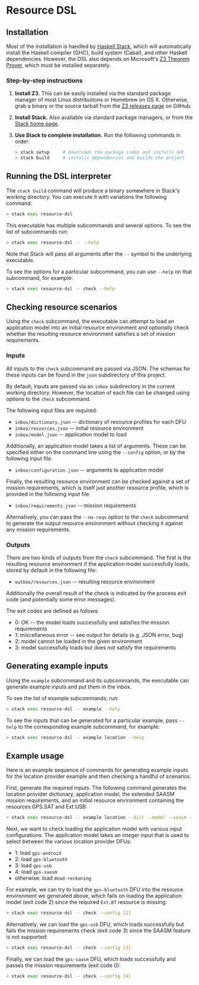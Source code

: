 # Resource DSL

## Installation

Most of the installation is handled by [Haskell Stack][Stack], which will
automatically install the Haskell compiler (GHC), build system (Cabal), and
other Haskell dependencies. However, the DSL also depends on Microsoft's [Z3
Theorem Prover][Z3], which must be installed separately.


### Step-by-step instructions

1. **Install Z3.** This can be easily installed via the standard package
   manager of most Linux distributions or Homebrew on OS X. Otherwise, grab a
   binary or the source tarball from the [Z3 releases page][Z3] on GitHub.

2. **Install Stack.** Also available via standard package managers, or from the
   [Stack home page][Stack].

3. **Use Stack to complete installation.** Run the following commands in order:

   ```bash
   > stack setup     # downloads the package index and installs GHC
   > stack build     # installs dependencies and builds the project
   ```


## Running the DSL interpreter

The `stack build` command will produce a binary somewhere in Stack's working
directory. You can execute it with variations the following command:

```bash
> stack exec resource-dsl
```

This executable has multiple subcommands and several options. To see the list
of subcommands run:

```bash
> stack exec resource-dsl -- --help
```

Note that Stack will pass all arguments after the `--` symbol to the underlying
executable.

To see the options for a particular subcommand, you can use `--help` on that
subcommand, for example:

```bash
> stack exec resource-dsl -- check --help
```


## Checking resource scenarios

Using the `check` subcommand, the executable can attempt to load an application
model into an initial resource environment and optionally check whether the
resulting resource environment satisfies a set of mission requirements.


### Inputs

All inputs to the `check` subcommand are passed via JSON. The schemas for these
inputs can be found in the `json` subdirectory of this project.

By default, inputs are passed via an `inbox` subdirectory in the current
working directory. However, the location of each file can be changed using
options to the `check` subcommand. 

The following input files are required:

 * `inbox/dictionary.json` -- dictionary of resource profiles for each DFU
 * `inbox/resources.json` -- initial resource environment
 * `inbox/model.json` -- application model to load

Additionally, an application model takes a list of arguments. These can be
specified either on the command line using the `--config` option, or by the
following input file.
 
 * `inbox/configuration.json` -- arguments to application model

Finally, the resulting resource environment can be checked against a set of
mission requirements, which is itself just another resource profile, which is
provided in the following input file.
 
 * `inbox/requirements.json` -- mission requirements

Alternatively, you can pass the `--no-reqs` option to the `check` subcommand to
generate the output resource environment without checking it against any
mission requirements.


### Outputs

There are two kinds of outputs from the `check` subcommand. The first is the
resulting resource environment if the application model successfully loads,
stored by default in the following file:

 * `outbox/resources.json` -- resulting resource environment

Additionally the overall result of the check is indicated by the process exit
code (and potentially some error messages).

The exit codes are defined as follows:
 
 * 0: OK -- the model loads successfully and satisfies the mission requirements
 * 1: miscellaneous error -- see output for details (e.g. JSON error, bug)
 * 2: model cannot be loaded in the given environment
 * 3: model successfully loads but does not satisfy the requirements


## Generating example inputs

Using the `example` subcommand and its subcommands, the executable can generate
example inputs and put them in the inbox.

To see the list of example subcommands, run:

```bash
> stack exec resource-dsl -- example --help
```

To see the inputs that can be generated for a particular example, pass `--help`
to the corresponding example subcommand, for example:

```bash
> stack exec resource-dsl -- example location --help
```


## Example usage

Here is an example sequence of commands for generating example inputs for the
location provider example and then checking a handful of scenarios.

First, generate the required inputs. The following command generates the
location provider dictionary, application model, the extended SAASM mission
requirements, and an initial resource environment containing the resources
GPS.SAT and Ext.USB:

```bash
> stack exec resource-dsl -- example location --dict --model --saasm --init GPS.SAT+Ext.USB
```

Next, we want to check loading the application model with various input
configurations. The application model takes an integer input that is used to
select between the various location provider DFUs:

 * 1: load `gps-android`
 * 2: load `gps-bluetooth`
 * 3: load `gps-usb`
 * 4: load `gps-saasm`
 * otherwise: load `dead-reckoning`

For example, we can try to load the `gps-bluetooth` DFU into the resource
environment we generated above, which fails on loading the application model
(exit code 2) since the required `Ext.BT` resource is missing:

```bash
> stack exec resource-dsl -- check --config [2]
```

Alternatively, we can load the `gps-usb` DFU, which loads successfully but
fails the mission requirements check (exit code 3) since the SAASM feature is
not supported:

```bash
> stack exec resource-dsl -- check --config [3]
```

Finally, we can load the `gps-saasm` DFU, which loads successfully and passes
the mission requirements (exit code 0):

```bash
> stack exec resource-dsl -- check --config [4]
```


[Stack]: http://docs.haskellstack.org/en/stable/README/
[Z3]: https://github.com/Z3Prover/z3/releases

